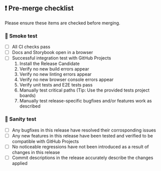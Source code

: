 ## ❗ Pre-merge checklist

Please ensure these items are checked before merging.

### 🔎 Smoke test

- [ ] All CI checks pass
- [ ] Docs and Storybook open in a browser
- [ ] Successful integration test with GitHub Projects
  1. Install the Release Candidate
  2. Verify no new build errors appear
  3. Verify no new linting errors appear
  4. Verify no new browser console errors appear
  5. Verify unit tests and E2E tests pass
  6. Manually test critical paths (Tip: Use the provided tests project boards)
  7. Manually test release-specific bugfixes and/or features work as described

### 🤔 Sanity test

- [ ] Any bugfixes in this release have resolved their corrosponding issues
- [ ] Any new features in this release have been tested and verified to be compatible with GitHub Projects
- [ ] No noticeable regressions have not been introduced as a result of changes in this release
- [ ] Commit descriptions in the release accurately describe the changes applied
